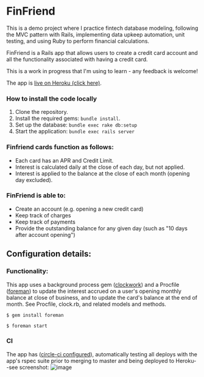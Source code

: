 # FinFriend

This is a demo project where I practice fintech database modeling, following the MVC pattern with Rails, implementing data upkeep automation, unit testing, and using Ruby to perform financial calculations. 

FinFriend is a Rails app that allows users to create a credit card account and all the functionality associated with having a credit card.

This is a work in progress that I'm using to learn - any feedback is welcome!

The app is [live on Heroku (click here)](https://finfriend.herokuapp.com/).

### How to install the code locally

1. Clone the repository.
2. Install the required gems: `bundle install`.
3. Set up the database: `bundle exec rake db:setup`
4. Start the application: `bundle exec rails server`

### Finfriend cards function as follows:
- Each card has an APR and Credit Limit.
- Interest is calculated daily at the close of each day, but not applied.
- Interest is applied to the balance at the close of each month (opening day excluded). 
  
### FinFriend is able to:
- Create an account (e.g. opening a new credit card)
- Keep track of charges 
- Keep track of payments
- Provide the outstanding balance for any given day (such as "10 days after account opening")

## Configuration details:

### Functionality:

This app uses a background process gem ([clockwork](https://github.com/Rykian/clockwork)) and a Procfile ([foreman](https://github.com/ddollar/foreman)) to update the interest accrued on a user's opening monthly balance at close of business, and to update the card's balance at the end of month. See Procfile, clock.rb, and related models and methods.

`$ gem install foreman`

`$ foreman start`

### CI

The app has ([circle-ci configured](https://github.com/gabezurita/fin_friend/pull/49)), automatically testing all deploys with the app's rspec suite prior to merging to master and being deployed to Heroku--see screenshot:
![image](https://user-images.githubusercontent.com/17016449/39976251-bb054edc-5700-11e8-8a1d-027d86a53982.png)
